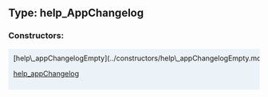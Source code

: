 ## Type: help\_AppChangelog  

### Constructors:

<style>
.container {
    width: auto;
    overflow-x: auto;
    white-space: nowrap;
    background: #ecf3f8;
    padding: 10px;
}
</style>
<div class="container">
[help\_appChangelogEmpty](../constructors/help\_appChangelogEmpty.md)  

[help\_appChangelog](../constructors/help\_appChangelog.md)  

</div>